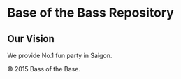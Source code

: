 # Base of the Bass Repository

## Our Vision
We provide No.1 fun party in Saigon.

© 2015 Bass of the Base.